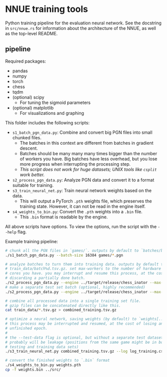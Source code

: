 # NNUE training tools

Python training pipeline for the evaluation neural network.
See the docstring in `src/nnue.rs` for information about the architecture of the NNUE,
as well as the top-level README.

## pipeline

Required packages:
- pandas
- numpy
- torch
- chess
- tqdm
- (optional) scipy
    - For tuning the sigmoid parameters
- (optional) matplotlib
    - For visualizations and graphing

This folder includes the following scripts:
- `s1_batch_pgn_data.py`: Combine and convert big PGN files into small chunked files.
    - The batches in this context are different from batches in gradient descent.
    - Batches should be many many many times bigger than the number of workers
      you have. Big batches have less overhead, but you lose more progress when
      interrupting the processing step.
    - _This script does not work for huge datasets; UNIX tools like `csplit` work better._
- `s2_process_pgn_data.py`: Analyze PGN data and convert it to a format suitable for training.
- `s3_train_neural_net.py`: Train neural network weights based on the data.
    - This will output a PyTorch `.pth` weights file, which preserves the
      training state. However, it can not be read in the engine itself.
- `s4_weights_to_bin.py`: Convert the `.pth` weights into a `.bin` file.
    - This `.bin` format is readable by the engine.

All above scripts have options. To view the options, run the script with the
`--help` flag.

Example training pipeline:
```bash
# chunk all the PGN files in `games/`. outputs by default to `batches/batch%d.pgn`.
./s1_batch_pgn_data.py --batch-size 16384 games/*.pgn

# analyze batches to turn them into training data. outputs by default to
# train_data/batch%d.tsv.gz. set max-workers to the number of hardware threads /
# cores you have. you may interrupt and resume this process, at the cost of possibly
# discarding a partially done batch.
./s2_process_pgn_data.py --engine ../target/release/chess_inator --max-workers 8 batches/batch*.pgn
# make a separate test set batch (optional, highly recommended)
./s2_process_pgn_data.py --engine ../target/release/chess_inator --max-workers 8 test_dataset.pgn

# combine all processed data into a single training set file.
# gzip files can be concatenated directly like this.
cat train_data/*.tsv.gz > combined_training.tsv.gz

# optimize a neural network, saving weights (by default) to `weights[...].pth`.
# this process may be interrupted and resumed, at the cost of losing an
# unfinished epoch.
#
# the --test-data flag is optional, but without a separate test dataset there
# probably will be leakage (positions from the same game might be in both
# testing and training data sets)
./s3_train_neural_net.py combined_training.tsv.gz --log log_training.csv --test-data train_data/test_dataset.tsv.gz

# convert the finished weights to `.bin` format
./s4_weights_to_bin.py weights.pth
cp -f weights.bin ../src/
```
